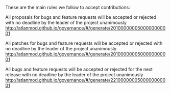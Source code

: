 These are the main rules we follow to accept contributions:

All proposals for bugs and feature requests will be accepted or rejected with no deadline by the leader of the project unanimously
http://atlanmod.github.io/governance/#/generate/2010000000500000000001

All patches for bugs and feature requests will be accepted or rejected with no deadline by the leader of the project unanimously
http://atlanmod.github.io/governance/#/generate/2010000000500000000001

All bugs and feature requests will be accepted or rejected for the next release with no deadline by the leader of the project unanimously
http://atlanmod.github.io/governance/#/generate/2210000000500000000001
